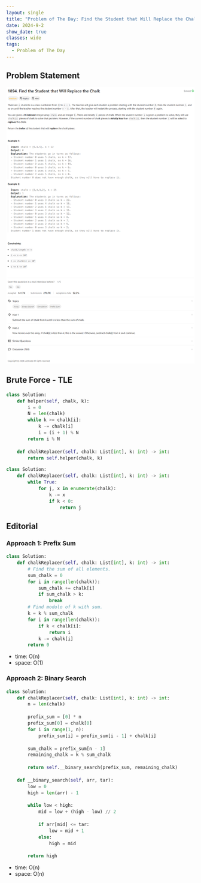 ```yaml
---
layout: single
title: "Problem of The Day: Find the Student that Will Replace the Chalk"
date: 2024-9-2
show_date: true
classes: wide
tags:
  - Problem of The Day
---
```


## Problem Statement

![problem](/assets/images/2024-09-02_10-38-15-problem-1894.png)

## Brute Force - TLE

```python
class Solution:
    def helper(self, chalk, k):
        i = 0
        N = len(chalk)
        while k >= chalk[i]:
            k -= chalk[i]
            i = (i + 1) % N
        return i % N

    def chalkReplacer(self, chalk: List[int], k: int) -> int:
        return self.helper(chalk, k)
```

```python
class Solution:
    def chalkReplacer(self, chalk: List[int], k: int) -> int:
        while True:
            for j, x in enumerate(chalk):
                k -= x
                if k < 0:
                    return j
```

## Editorial

### Approach 1: Prefix Sum

```python
class Solution:
    def chalkReplacer(self, chalk: List[int], k: int) -> int:
        # Find the sum of all elements.
        sum_chalk = 0
        for i in range(len(chalk)):
            sum_chalk += chalk[i]
            if sum_chalk > k:
                break
        # Find modulo of k with sum.
        k = k % sum_chalk
        for i in range(len(chalk)):
            if k < chalk[i]:
                return i
            k -= chalk[i]
        return 0
```

- time: O(n)
- space: O(1)

### Approach 2: Binary Search

```python
class Solution:
    def chalkReplacer(self, chalk: List[int], k: int) -> int:
        n = len(chalk)

        prefix_sum = [0] * n
        prefix_sum[0] = chalk[0]
        for i in range(1, n):
            prefix_sum[i] = prefix_sum[i - 1] + chalk[i]

        sum_chalk = prefix_sum[n - 1]
        remaining_chalk = k % sum_chalk

        return self.__binary_search(prefix_sum, remaining_chalk)

    def __binary_search(self, arr, tar):
        low = 0
        high = len(arr) - 1

        while low < high:
            mid = low + (high - low) // 2

            if arr[mid] <= tar:
                low = mid + 1
            else:
                high = mid

        return high
```

- time: O(n)
- space: O(n)
